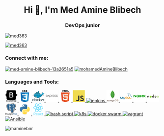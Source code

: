 <h1 align="center">Hi 👋, I'm Med Amine Blibech</h1>
<h3 align="center">DevOps junior</h3>

<p align="left"> <img src="https://komarev.com/ghpvc/?username=med363&label=Profile%20views&color=0e75b6&style=flat" alt="med363" /> </p>

<p align="left"> <a href="https://github.com/ryo-ma/github-profile-trophy"><img src="https://github-profile-trophy.vercel.app/?username=med363" alt="med363" /></a> </p>

<h3 align="left">Connect with me:</h3>
<p align="left">
<a href="https://www.linkedin.com/in/med-amine-blibech-13a2651a5/" target="blank"><img align="center" src="https://raw.githubusercontent.com/rahuldkjain/github-profile-readme-generator/master/src/images/icons/Social/linked-in-alt.svg" alt="med-amine-blibech-13a2651a5" height="30" width="40" /></a>
<a href="https://www.facebook.com/profile.php?id=100087973066653" target="blank"><img align="center" src="https://raw.githubusercontent.com/rahuldkjain/github-profile-readme-generator/master/src/images/icons/Social/facebook.svg" alt="mohamedAmineBlibech" height="30" width="40" /></a>
</p>

<h3 align="left">Languages and Tools:</h3>
 <a href="https://getbootstrap.com" target="_blank" rel="noreferrer"> <img src="https://raw.githubusercontent.com/devicons/devicon/master/icons/bootstrap/bootstrap-plain-wordmark.svg" alt="bootstrap" width="40" height="40"/> </a> <a href="https://www.w3schools.com/css/" target="_blank" rel="noreferrer"> <img src="https://raw.githubusercontent.com/devicons/devicon/master/icons/css3/css3-original-wordmark.svg" alt="css3" width="40" height="40"/> </a> <a href="https://www.docker.com/" target="_blank" rel="noreferrer"> <img src="https://raw.githubusercontent.com/devicons/devicon/master/icons/docker/docker-original-wordmark.svg" alt="docker" width="40" height="40"/> </a> <a href="https://expressjs.com" target="_blank" rel="noreferrer"> <img src="https://raw.githubusercontent.com/devicons/devicon/master/icons/express/express-original-wordmark.svg" alt="express" width="40" height="40"/> </a>  <a href="https://www.w3.org/html/" target="_blank" rel="noreferrer"> <img src="https://raw.githubusercontent.com/devicons/devicon/master/icons/html5/html5-original-wordmark.svg" alt="html5" width="40" height="40"/> </a> <a href="https://developer.mozilla.org/en-US/docs/Web/JavaScript" target="_blank" rel="noreferrer"> <img src="https://raw.githubusercontent.com/devicons/devicon/master/icons/javascript/javascript-original.svg" alt="javascript" width="40" height="40"/> </a> <a href="https://www.jenkins.io" target="_blank" rel="noreferrer"> <img src="https://www.vectorlogo.zone/logos/jenkins/jenkins-icon.svg" alt="jenkins" width="40" height="40"/> </a> <a href="https://www.mongodb.com/" target="_blank" rel="noreferrer"> <img src="https://raw.githubusercontent.com/devicons/devicon/master/icons/mongodb/mongodb-original-wordmark.svg" alt="mongodb" width="40" height="40"/> </a> <a href="https://www.mysql.com/" target="_blank" rel="noreferrer"> <img src="https://raw.githubusercontent.com/devicons/devicon/master/icons/mysql/mysql-original-wordmark.svg" alt="mysql" width="40" height="40"/> </a> <a href="https://nestjs.com/" target="_blank" rel="noreferrer">  <a href="https://www.nginx.com" target="_blank" rel="noreferrer"> <img src="https://raw.githubusercontent.com/devicons/devicon/master/icons/nginx/nginx-original.svg" alt="nginx" width="40" height="40"/> </a> <a href="https://nodejs.org" target="_blank" rel="noreferrer"> <img src="https://raw.githubusercontent.com/devicons/devicon/master/icons/nodejs/nodejs-original-wordmark.svg" alt="nodejs" width="40" height="40"/> </a> <a href="https://www.postgresql.org" target="_blank" rel="noreferrer"> <img src="https://raw.githubusercontent.com/devicons/devicon/master/icons/postgresql/postgresql-original-wordmark.svg" alt="postgresql" width="40" height="40"/> </a> <a href="https://www.python.org" target="_blank" rel="noreferrer"> <img src="https://raw.githubusercontent.com/devicons/devicon/master/icons/python/python-original.svg" alt="python" width="40" height="40"/> </a> <a href="https://reactjs.org/" target="_blank" rel="noreferrer"> <img src="https://raw.githubusercontent.com/devicons/devicon/master/icons/react/react-original-wordmark.svg" alt="react" width="40" height="40"/> </a> <a href="https://linuxconfig.org/bash-scripting-tutorial" target="_blank" rel="noreferrer"> <img src="https://upload.wikimedia.org/wikipedia/commons/8/82/Gnu-bash-logo.svg" alt="bash script" width="40" height="40"/> </a> <a href="https://kubernetes.io/" target="_blank" rel="noreferrer"> <img src="https://upload.wikimedia.org/wikipedia/commons/3/39/Kubernetes_logo_without_workmark.svg" alt="k8s" width="40" height="40"/> </a> <a href="https://docs.docker.com/engine/swarm/" target="_blank" rel="noreferrer"> <img src="https://docs.docker.com/engine/swarm/" alt="docker swarm" width="40" height="40"/> </a> <a href="https://www.vagrantup.com/" target="_blank" rel="noreferrer"> <img src="https://i0.wp.com/foxutech.com/wp-content/uploads/2017/06/What-is-Vagrant-and-How-to-provision-a-Ubuntu-using-it.png?fit=3746%2C1675&ssl=1" alt="vagrant" width="40" height="40"/> </a>
  <a href="https://docs.ansible.com/" target="_blank" rel="noreferrer"> <img src="https://fr.wikipedia.org/wiki/Ansible_%28logiciel%29#/media/Fichier:Ansible_logo.svg" alt="Ansible" width="40" height="40"/> </a></p>

<p><img align="left" src="https://github-readme-stats.vercel.app/api/top-langs?username=maminebnr&show_icons=true&locale=en&layout=compact" alt="maminebnr" /></p>
